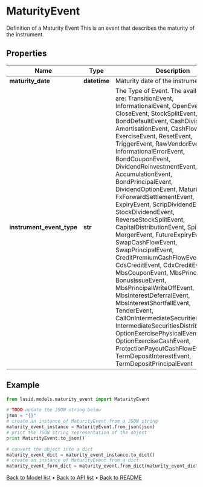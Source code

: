 # MaturityEvent

Definition of a Maturity Event  This is an event that describes the maturity of the instrument.

## Properties
Name | Type | Description | Notes
------------ | ------------- | ------------- | -------------
**maturity_date** | **datetime** | Maturity date of the instrument | 
**instrument_event_type** | **str** | The Type of Event. The available values are: TransitionEvent, InformationalEvent, OpenEvent, CloseEvent, StockSplitEvent, BondDefaultEvent, CashDividendEvent, AmortisationEvent, CashFlowEvent, ExerciseEvent, ResetEvent, TriggerEvent, RawVendorEvent, InformationalErrorEvent, BondCouponEvent, DividendReinvestmentEvent, AccumulationEvent, BondPrincipalEvent, DividendOptionEvent, MaturityEvent, FxForwardSettlementEvent, ExpiryEvent, ScripDividendEvent, StockDividendEvent, ReverseStockSplitEvent, CapitalDistributionEvent, SpinOffEvent, MergerEvent, FutureExpiryEvent, SwapCashFlowEvent, SwapPrincipalEvent, CreditPremiumCashFlowEvent, CdsCreditEvent, CdxCreditEvent, MbsCouponEvent, MbsPrincipalEvent, BonusIssueEvent, MbsPrincipalWriteOffEvent, MbsInterestDeferralEvent, MbsInterestShortfallEvent, TenderEvent, CallOnIntermediateSecuritiesEvent, IntermediateSecuritiesDistributionEvent, OptionExercisePhysicalEvent, OptionExerciseCashEvent, ProtectionPayoutCashFlowEvent, TermDepositInterestEvent, TermDepositPrincipalEvent | 

## Example

```python
from lusid.models.maturity_event import MaturityEvent

# TODO update the JSON string below
json = "{}"
# create an instance of MaturityEvent from a JSON string
maturity_event_instance = MaturityEvent.from_json(json)
# print the JSON string representation of the object
print MaturityEvent.to_json()

# convert the object into a dict
maturity_event_dict = maturity_event_instance.to_dict()
# create an instance of MaturityEvent from a dict
maturity_event_form_dict = maturity_event.from_dict(maturity_event_dict)
```
[Back to Model list](../README.md#documentation-for-models) &#8226; [Back to API list](../README.md#documentation-for-api-endpoints) &#8226; [Back to README](../README.md)


